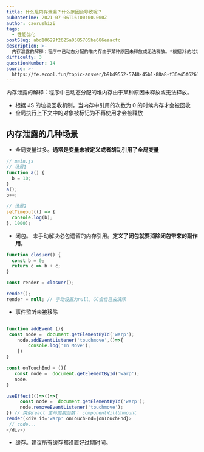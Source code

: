 ```yaml
---
title: 什么是内存泄漏？什么原因会导致呢？
pubDatetime: 2021-07-06T16:00:00.000Z
author: caorushizi
tags:
  - 性能优化
postSlug: abd10629f2625a0585705be686eaacfc
description: >-
  内存泄露的解释：程序中己动态分配的堆内存由于某种原因未释放或无法释放。*根据JS的垃圾回收机制，当内存中引用的次数为0的时候内存才会被回收*全局执行上下文中的对象被标记为不再使用才会被释放内存泄露的几
difficulty: 3
questionNumber: 14
source: >-
  https://fe.ecool.fun/topic-answer/b9bd9552-5748-45b1-88a8-f36e45f6261f?orderBy=updateTime&order=desc&tagId=20
---
```


内存泄露的解释：程序中己动态分配的堆内存由于某种原因未释放或无法释放。

- 根据 JS 的垃圾回收机制，当内存中引用的次数为 0 的时候内存才会被回收
- 全局执行上下文中的对象被标记为不再使用才会被释放

## 内存泄露的几种场景

- 全局变量过多。**通常是变量未被定义或者胡乱引用了全局变量**

```js
// main.js
// 场景1
function a() {
  b = 10;
}
a();
b++;

// 场景2
setTimeout(() => {
  console.log(b);
}, 1000);
```

- 闭包。 未手动解决必包遗留的内存引用。**定义了闭包就要消除闭包带来的副作用**。

```js
function closuer() {
  const b = 0;
  return c => b + c;
}

const render = closuer();

render();
render = null; // 手动设置为null，GC会自己去清除
```

- 事件监听未被移除

```js

function addEvent (){
 const node =  document.getElementById('warp');
    node.addEventListener('touchmove',()=>{
        console.log('In Move');
    })
}

const onTouchEnd = (){
   const node =  document.getElementById('warp');
   node.
}

useEffect(()=>()=>{
     const node =  document.getElementById('warp');
     node.removeEventListener('touchmove');
}) // 类似react 生命周期函数： componentWillUnmount
render(<div id='warp' onTouchEnd={onTouchEnd}>
 // code...
</div>)
```

- 缓存。建议所有缓存都设置好过期时间。
